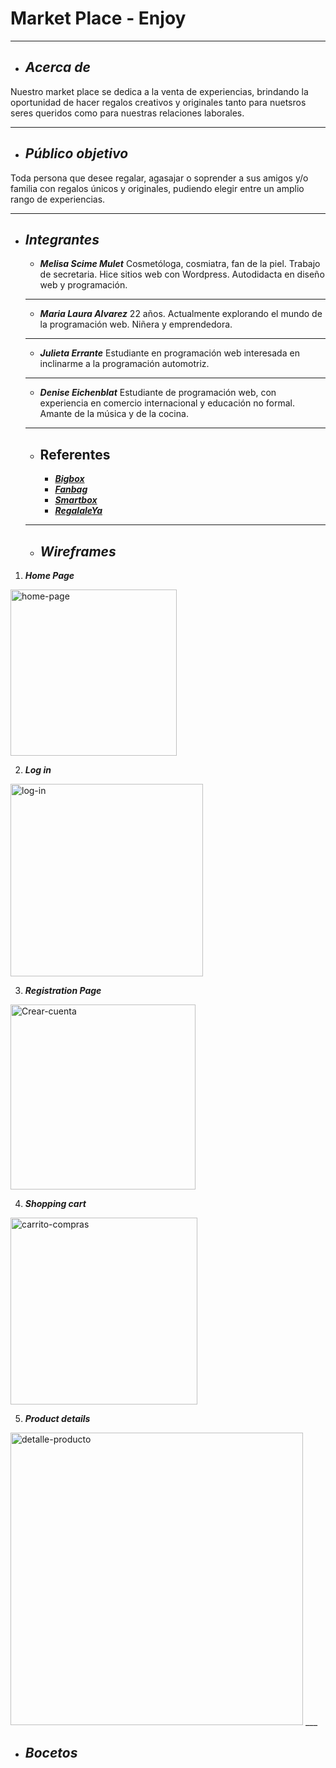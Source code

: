 # Market Place - Enjoy 
___

+ ## ___Acerca de___
Nuestro market place se dedica a la venta de experiencias, brindando la oportunidad de hacer regalos creativos y originales tanto para nuetsros seres queridos como para nuestras relaciones laborales.
___

+ ## ___Público objetivo___
Toda persona que desee regalar, agasajar o soprender a sus amigos y/o familia con regalos únicos y originales, pudiendo elegir entre un amplio rango de experiencias.
___

+ ## ___Integrantes___
  - ___Melisa Scime Mulet___
  Cosmetóloga, cosmiatra, fan de la piel. Trabajo de secretaria. Hice sitios web con Wordpress. Autodidacta en diseño web y programación.
  ___
  
   - ___Maria Laura Alvarez___
  22 años. Actualmente explorando el mundo de la programación web. Niñera y emprendedora.
  ___
  
   - ___Julieta Errante___
  Estudiante en programación web interesada en inclinarme a la programación automotriz.

  ___
  
   - ___Denise Eichenblat___
  Estudiante de programación web, con experiencia en comercio internacional y educación no formal. Amante de la música y de la cocina. 
  ___
  
  + ## __Referentes__
    - [___Bigbox___](https://www.bigbox.com.ar/)
    - [___Fanbag___](https://fanbag.com.ar/) 
    - [___Smartbox___](https://www.smartbox.com/es/) 
    - [___RegalaleYa___](https://www.regalaleya.com/)
  ___
  
  + ## _Wireframes_
  
     
 1. ***Home Page***
<img width="266" alt="home-page" src="https://user-images.githubusercontent.com/93154485/142018261-0cf62986-8fca-4f48-96b0-0099760fbbac.png">

   2. ***Log in*** 
<img width="308" alt="log-in" src="https://user-images.githubusercontent.com/93154485/142018278-4376dfd9-31b2-472e-85d5-05d5ac6a16f9.png">

   3. ***Registration Page***    
  <img width="296" alt="Crear-cuenta" src="https://user-images.githubusercontent.com/93154485/142016543-68371c6e-4498-4299-9224-1bf96f15c011.png">

   4. ***Shopping cart***
<img width="299" alt="carrito-compras" src="https://user-images.githubusercontent.com/93154485/142018311-76b1ca88-a341-4d2e-847d-bbabf533d564.png">

   5. ***Product details***
 <img width="468" alt="detalle-producto" src="https://user-images.githubusercontent.com/93154485/142016689-dbd350e4-24cd-4ce9-a049-00284e434c78.png">
___
  
 + ## _Bocetos_
